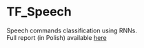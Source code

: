 # TF_Speech

Speech commands classification using RNNs.  
Full report (in Polish) available [here](https://github.com/rdzanyM/TF_Speech/blob/master/report.pdf)
